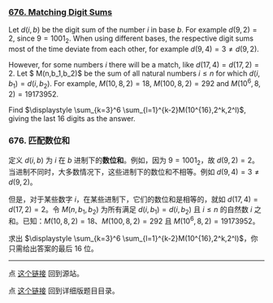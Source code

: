 ### [676. Matching Digit Sums](https://projecteuler.net/problem=676)

Let $d(i,b)$ be the digit sum of the number $i$ in base $b$. For example $d(9,2)=2$, since $9=1001_2$. When using different bases, the respective digit sums most of the time deviate from each other, for example $d(9,4)=3 \ne d(9,2)$.

However, for some numbers $i$ there will be a match, like $d(17,4)=d(17,2)=2$. Let $ M(n,b_1,b_2)$ be the sum of all natural numbers $i \le n$ for which $d(i,b_1)=d(i,b_2)$. For example, $M(10,8,2)=18$, $M(100,8,2)=292$ and $M(10^6,8,2)=19173952$.

Find $\displaystyle \sum_{k=3}^6 \sum_{l=1}^{k-2}M(10^{16},2^k,2^l)$, giving the last 16 digits as the answer.

### 676. 匹配数位和

定义 $d(i,b)$ 为 $i$ 在 $b$ 进制下的**数位和**。例如，因为 $9=1001_2$，故 $d(9,2)=2$。当进制不同时，大多数情况下，这些进制下的数位和不相等。例如 $d(9,4)=3 \ne d(9,2)$。

但是，对于某些数字 $i$，在某些进制下，它们的数位和是相等的，就如 $d(17,4)=d(17,2)=2$。令 $M(n,b_1,b_2)$ 为所有满足 $d(i,b_1)=d(i,b_2)$ 且 $i \leq n$ 的自然数 $i$ 之和。已知：$M(10,8,2)=18$、$M(100,8,2)=292$ 且 $M(10^6,8,2)=19173952$。

求出 $\displaystyle \sum_{k=3}^6 \sum_{l=1}^{k-2}M(10^{16},2^k,2^l)$，你只需给出答案的最后 16 位。


---

点 [这个链接](https://fsy-juruo.github.io/pe-chinese-translation/) 回到源站。

点 [这个链接](https://fsy-juruo.github.io/pe-chinese-translation/detailed_content_archives.html) 回到详细版题目目录。
